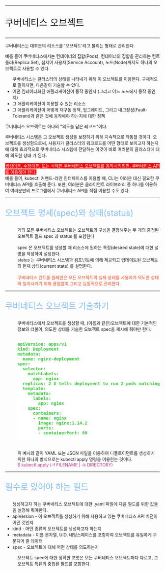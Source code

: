 <style type='text/css'>
    .subject1 {
        font-size : 30px;
    }
    .subject2 {
        font-size : 27px;
        color : #80bfff;
    }
    .subtitle {
        font-size : 20px;
    }
    .yaml {
        background-color: #ffffff;
        color : #33cc33;
        font-weight : 700
    }
</style>
<hr/>
    <p class="subject1">쿠버네티스 오브젝트</p>
<hr/>
<p>쿠버네티스는 대부분의 리소스를 '오브젝트'라고 불리는 형태로 관리한다.</p>
<p>예를 들어 쿠버네티스에서는 컨테이너의 집합(Pods), 컨테이너의 집합을 관리하는 컨트롤러(Replica Set), 심지어 사용자(Service Account), 노드(Node)까지도 하나의 오브젝트로 사용할 수 있다.</p>

<ul> 쿠버네티스는 클러스터의 상태를 나타내기 위해 이 오브젝트를 이용한다. 구체적으로 말하자면, 다음같이 기술할 수 있다.
    <li>어떤 컨테이너화된 애플리케이션이 동작 중인지 (그리고 어느 노드에서 동작 중인지)</li>
    <li>그 애플리케이션이 이용할 수 있는 리소스</li>
    <li>그 애플리케이션이 어떻게 재구동 정책, 업그레이드, 그리고 내고장성(Fault-Tolerant)과 같은 것에 동작해야 하는지에 대한 정책</li>
</ul>
<p>쿠버네티스 오브젝트는 하나의 "의도를 담은 레코드"이다.</p>
<p>쿠버네티스 시스템은 그 오브젝트 생성을 보장하기 위해 지속적으로 작동할 것이다. 오브젝트를 생성함으로써, 사용자가 클러스터의 워크로드를 어떤 형태로 보이고자 하는지에 대해 효과적으로 쿠버네티스 시스템에 전달하는 이것이 바로 여러분의 클러스터에 대해 의도한 상태 가 된다.</p>

<p><span style="background-color:#ff0000; color:#ffffff">생성이든, 수정이든, 또는 삭제든 쿠버네티스 오브젝트를 동작시키려면, 쿠버네티스 API를 이용해야 한다.</span><br/>
예를 들어, kubectl 커맨드-라인 인터페이스를 이용할 때, CLI는 여러분 대신 필요한 쿠버네티스 API를 호출해 준다. 또한, 여러분은 클라이언트 라이브러리 중 하나를 이용하여 여러분만의 프로그램에서 쿠버네티스 API를 직접 이용할 수도 있다.</p>
<hr/>
<dl>
    <dt><p class="subject2">오브젝트 명세(spec)와 상태(status)</p></dt>
    <dd>거의 모든 쿠버네티스 오브젝트는 오브젝트의 구성을 결정해주는 두 개의 중첩된 오브젝트 필드 spec 과 status 를 포함한다</dd>
    <br/>
    <dd>spec 은 오브젝트를 생성할 때 리소스에 원하는 특징(desired state)에 대한 설명을 작성하여 설정한다.</dd>
    <dd>status 는 쿠버네티스 시스템과 컴포넌트에 의해 제공되고 업데이트된 오브젝트의 현재 상태(current state) 를 설명한다.</dd>
    <br/>
    <dd style="color:#ff471a">쿠버네티스 컨트롤 플레인은 모든 오브젝트의 실제 상태를 사용자가 의도한 상태와 일치시키기 위해 끊임없이 그리고 능동적으로 관리한다.</dd>
    <hr/>
    <dt><p class="subject2">쿠버네티스 오브젝트 기술하기</p></dt>
    <dd>쿠버네티스에서 오브젝트를 생성할 때, (이름과 같은)오브젝트에 대한 기본적인 정보와 더불어, 의도한 상태를 기술한 오브젝트 spec을 제시해 줘야만 한다.</dd>
    <br/>
    <dd>
        <pre class="yaml deployment">
apiVersion: apps/v1
kind: Deployment
metadata:
  name: nginx-deployment
spec:
  selector:
    matchLabels:
      app: nginx
  replicas: 2 # tells deployment to run 2 pods matching the template
  template:
    metadata:
      labels:
        app: nginx
    spec:
      containers:
      - name: nginx
        image: nginx:1.14.2
        ports:
        - containerPort: 80
        </pre>
    </dd>
    <br/>
    <dd>위 예시와 같이 YAML 또는 JSON 파일을 이용하여 디플로이먼트를 생성하기 위한 하나의 방식으로는 kubectl apply 명령을 이용한는 것이다.</dd>
    <dd><span style="color:#cc3399">$ kubectl apply (-f FILENAME | -k DIRECTORY)</span></dd>
    <hr/>
    <dt><p class="subject2">필수로 있어야 하는 필드</p></dt>
    <ul>생성하고자 하는 쿠버네티스 오브젝트에 대한 .yaml 파일에 다음 필드를 위한 값들을 설정해 줘야한다.
      <li>apiVersion - 이 오브젝트를 생성하기 위해 사용하고 있는 쿠버네티스 API 버전이 어떤 것인지</li>
      <li>kind - 어떤 종류의 오브젝트를 생성하고자 하는지</li>
      <li>metadata - 이름 문자열, UID, 네임스페이스를 포함하여 오브젝트를 유일하게 구분지어 줄 데이터</li>
      <li>spec - 오브젝트에 대해 어떤 상태를 의도하는지</li>
    </ul>
    <dd>오브젝트 spec에 대한 정확한 포맷은 모든 쿠버네티스 오브젝트마다 다르고, 그 오브젝트 특유의 중첩된 필드를 포함한다.</dd>
</dl>



